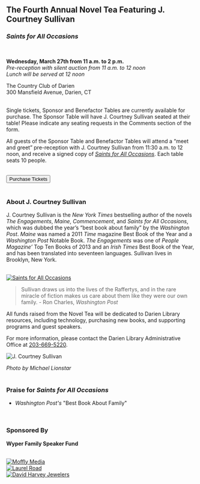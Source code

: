 <div class="row margin-bottom">
<div class="col-md-8">

## The Fourth Annual Novel Tea Featuring J. Courtney Sullivan
### _Saints for All Occasions_

<br />

<div class="row">
<div class="col-md-7">

**Wednesday, March 27th from 11 a.m. to 2 p.m.**<br />
_Pre-reception with silent auction from 11 a.m. to 12 noon<br />
Lunch will be served at 12 noon_<br />

</div>
<div class="col-md-5">
The Country Club of Darien<br />
300 Mansfield Avenue, Darien, CT
</div>
</div>
<br />

Single tickets, Sponsor and Benefactor Tables are currently available for purchase. The Sponsor Table will have J. Courtney Sullivan seated at their table! Please indicate any seating requests in the Comments section of the form.

All guests of the Sponsor Table and Benefactor Tables will attend a “meet and greet” pre-reception with J. Courtney Sullivan from 11:30 a.m. to 12 noon, and receive a signed copy of [_Saints for All Occasions_](https://dar.to/2l2Y9wl "Saints for All Occasions"). Each table seats 10 people.
<br />
<br />

<a href="#Purchase"><button class="btn-u btn-u-lg btn-u-dark-blue" type="button">Purchase Tickets</button></a>
<br />
<br />

### About J. Courtney Sullivan
J. Courtney Sullivan is the _New York Times_ bestselling author of the novels _The Engagements_, _Maine_, _Commencement_, and _Saints for All Occasions_, which was dubbed the year’s “best book about family” by the _Washington Post_. _Maine_ was named a 2011 _Time_ magazine Best Book of the Year and a _Washington Post_ Notable Book. _The Engagements_ was one of _People Magazine’_ Top Ten Books of 2013 and an _Irish Times_ Best Book of the Year, and has been translated into seventeen languages. Sullivan lives in Brooklyn, New York.

<br />
<div class="row margin-bottom-20">
<div class="col-md-3">
<a href="https://dar.to/2l2Y9wl"><img class="img-responsive center-block" src="/uploads/departments/readers_advisory/saints_for_all_occasions.jpg" alt="Saints for All Occasions" /></a>
</div> 
<div class="col-md-9">

> Sullivan draws us into the lives of the Raffertys, and in the rare miracle of fiction makes us care about them like they were our own family. - Ron Charles, _Washington Post_

All funds raised from the Novel Tea will be dedicated to Darien Library resources, including technology, purchasing new books, and supporting programs and guest speakers.
 
For more information, please contact the Darien Library Administrative Office at [203-669-5220](tel:2036695220 "Call us").

</div>
</div>

</div>
<div class="col-md-4">

<img class="img-responsive center-block" src="/uploads/departments/readers_advisory/sullivan_credit_to_michael_lionstar.jpg" alt="J. Courtney Sullivan" />

_Photo by Michael Lionstar_
<br />
<br />

### Praise for _Saints for All Occasions_
* _Washington Post's_ "Best Book About Family"
<br />

### Sponsored By

<div class="row">
<div class="col-md-12">
	
**Wyper Family Speaker Fund** 

<br />
</div>
<div class="col-md-6">
<a href="https://dar.to/2DevwCG"><img class="img-responsive center-block" src="/uploads/departments/mallory/play/moffly_logo.jpg" alt="Moffly Media" /></a>
<br />
<a href="https://dar.to/2Q37wrS"><img class="img-responsive center-block" src="/uploads/darien_community/laurel_road.jpg" alt="Laurel Road" /></a>
<br />
<a href="https://dar.to/2Q0FKMI"><img class="img-responsive center-block" src="/uploads/darien_community/david_harvey_jewelers.jpg" alt="David Harvey Jewelers" /></a>
<br />
</div>
</div> 

</div>
</div>
<a name="Purchase" color="#fff"></a>
<div id="bbox-root"></div>

<script type="text/javascript">

       window.bboxInit = function () {

           bbox.showForm('bd9efdcc-81de-4a54-b83b-a33480cd9ade');

       };

       (function () {

           var e = document.createElement('script'); e.async = true;

           e.src = 'https://bbox.blackbaudhosting.com/webforms/bbox-min.js';

           document.getElementsByTagName('head')[0].appendChild(e);

       } ());

</script>

</div>

</div>
